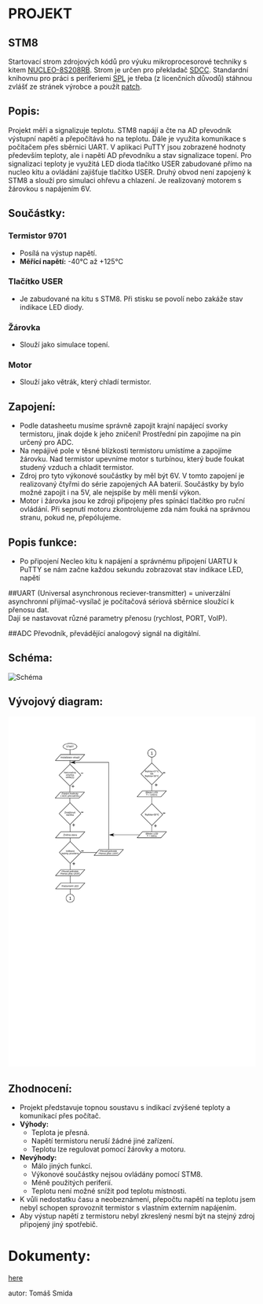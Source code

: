 # PROJEKT
## STM8
Startovací strom zdrojových kódů pro výuku mikroprocesorové techniky s kitem
[NUCLEO-8S208RB](https://www.st.com/en/evaluation-tools/nucleo-8s208rb.html).
Strom je určen pro překladač [SDCC](http://sdcc.sourceforge.net/). Standardní
knihovnu pro práci s periferiemi 
[SPL](https://www.st.com/content/st_com/en/products/embedded-software/mcu-mpu-embedded-software/stm8-embedded-software/stsw-stm8069.html)
je třeba (z licenčních důvodů) stáhnou zvlášť ze stránek výrobce a použít
[patch](https://github.com/gicking/STM8-SPL_SDCC_patch).

## Popis:
Projekt měří a signalizuje teplotu.
STM8 napájí a čte na AD převodník výstupní napětí a přepočítává ho na teplotu.
Dále je využita komunikace s počítačem přes sběrnici UART. 
V aplikaci PuTTY jsou zobrazené hodnoty především teploty, ale i napětí AD převodníku a stav signalizace topení. 
Pro signalizaci teploty je využitá LED dioda tlačítko USER zabudované přímo na nucleo kitu a ovládání zajišťuje tlačítko USER.
Druhý obvod není zapojený k STM8 a slouží pro simulaci ohřevu a chlazení. Je realizovaný motorem s žárovkou s napájením 6V. 

## Součástky:
 ### Termistor 9701
- Posílá na výstup napětí. 
- **Měřící napětí:** -40°C až +125°C

### Tlačítko USER 
- Je zabudované na kitu s STM8. Při stisku se povolí nebo zakáže stav indikace LED diody.

### Žárovka
- Slouží jako simulace topení.

### Motor
- Slouží jako větrák, který chladí termistor.

## Zapojení:
* Podle datasheetu musíme správně zapojit krajní napájecí svorky termistoru, jinak dojde k jeho zničení! Prostřední pin zapojíme na pin určený pro ADC.
* Na nepájivé pole v těsné blízkosti termistoru umístíme a zapojíme žárovku. Nad termistor upevníme motor s turbínou, který bude foukat studený vzduch a chladit termistor.
* Zdroj pro tyto výkonové součástky by měl být 6V. V tomto zapojení je realizovaný čtyřmi do série zapojených AA baterií. Součástky by bylo možné zapojit i na 5V, ale nejspíše by měli menší výkon.
* Motor i žárovka jsou ke zdroji připojeny přes spínácí tlačítko pro ruční ovládání. Při sepnutí motoru zkontrolujeme zda nám fouká na správnou stranu, pokud ne, přepólujeme.

## Popis funkce:
* Po připojení Necleo kitu k napájení a správnému připojení UARTU k PuTTY se nám začne každou sekundu zobrazovat stav indikace LED, napětí

##UART
(Universal asynchronous reciever-transmitter) = univerzální asynchronní přijímač-vysílač je počítačová sériová sběrnice sloužící k přenosu dat.  
Dají se nastavovat různé parametry přenosu (rychlost, PORT, VoIP).

##ADC
Převodník, převádějící analogový signál na digitální. 

## Schéma:
![Schéma](docs/Schéma.svg)

## Vývojový diagram:
![Vývojový diagram](docs/Diagram.svg)

## Zhodnocení:
* Projekt představuje topnou soustavu s indikací zvýšené teploty a komunikací přes počítač. 
* **Výhody:** 
    * Teplota je přesná. 
    * Napětí termistoru neruší žádné jiné zařízení. 
    * Teplotu lze regulovat pomocí žárovky a motoru.
* **Nevýhody:**
    * Málo jiných funkcí.
    * Výkonové součástky nejsou ovládány pomocí STM8.
    * Méně použitých periferií.
    * Teplotu není možné snížit pod teplotu místnosti.
* K vůli nedostatku času a neobeznámení, přepočtu napětí na teplotu jsem nebyl schopen sprovoznit termistor s vlastním externím napájením.
* Aby výstup napětí z termistoru nebyl zkreslený nesmí být na stejný zdroj připojený jiný spotřebič.

# Dokumenty:
[here](docs/)


autor: Tomáš Smida